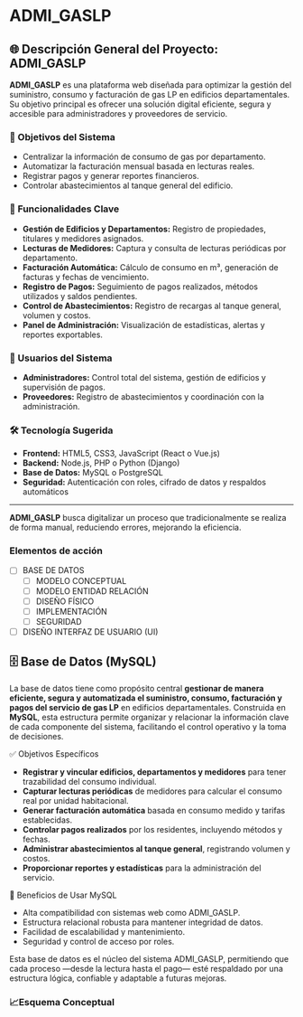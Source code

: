 # ADMI_GASLP
## 🌐 Descripción General del Proyecto: **ADMI_GASLP**

**ADMI_GASLP** es una plataforma web diseñada para optimizar la gestión del suministro, consumo y facturación de gas LP en edificios departamentales. Su objetivo principal es ofrecer una solución digital eficiente, segura y accesible para administradores y proveedores de servicio.

### 🎯 Objetivos del Sistema

- Centralizar la información de consumo de gas por departamento.
- Automatizar la facturación mensual basada en lecturas reales.
- Registrar pagos y generar reportes financieros.
- Controlar abastecimientos al tanque general del edificio.

### 🧩 Funcionalidades Clave

- **Gestión de Edificios y Departamentos:** Registro de propiedades, titulares y medidores asignados.
- **Lecturas de Medidores:** Captura y consulta de lecturas periódicas por departamento.
- **Facturación Automática:** Cálculo de consumo en m³, generación de facturas y fechas de vencimiento.
- **Registro de Pagos:** Seguimiento de pagos realizados, métodos utilizados y saldos pendientes.
- **Control de Abastecimientos:** Registro de recargas al tanque general, volumen y costos.
- **Panel de Administración:** Visualización de estadísticas, alertas y reportes exportables.

### 👥 Usuarios del Sistema

- **Administradores:** Control total del sistema, gestión de edificios y supervisión de pagos.
- **Proveedores:** Registro de abastecimientos y coordinación con la administración.

### 🛠️ Tecnología Sugerida

- **Frontend:** HTML5, CSS3, JavaScript (React o Vue.js)
- **Backend:** Node.js, PHP o Python (Django)
- **Base de Datos:** MySQL o PostgreSQL
- **Seguridad:** Autenticación con roles, cifrado de datos y respaldos automáticos

---

**ADMI_GASLP** busca digitalizar un proceso que tradicionalmente se realiza de forma manual, reduciendo errores, mejorando la eficiencia.

### Elementos de acción

- [ ]  BASE DE DATOS
    - [ ]  MODELO CONCEPTUAL
    - [ ]  MODELO ENTIDAD RELACIÓN
    - [ ]  DISEÑO FÍSICO
    - [ ]  IMPLEMENTACIÓN
    - [ ]  SEGURIDAD
- [ ]  DISEÑO INTERFAZ DE USUARIO (UI)

## 🗄️ Base de Datos (MySQL)

La base de datos tiene como propósito central **gestionar de manera eficiente, segura y automatizada el suministro, consumo, facturación y pagos del servicio de gas LP** en edificios departamentales. Construida en **MySQL**, esta estructura permite organizar y relacionar la información clave de cada componente del sistema, facilitando el control operativo y la toma de decisiones.

✅ Objetivos Específicos

- **Registrar y vincular edificios, departamentos y medidores** para tener trazabilidad del consumo individual.
- **Capturar lecturas periódicas** de medidores para calcular el consumo real por unidad habitacional.
- **Generar facturación automática** basada en consumo medido y tarifas establecidas.
- **Controlar pagos realizados** por los residentes, incluyendo métodos y fechas.
- **Administrar abastecimientos al tanque general**, registrando volumen y costos.
- **Proporcionar reportes y estadísticas** para la administración del servicio.

🧠 Beneficios de Usar MySQL

- Alta compatibilidad con sistemas web como ADMI_GASLP.
- Estructura relacional robusta para mantener integridad de datos.
- Facilidad de escalabilidad y mantenimiento.
- Seguridad y control de acceso por roles.

Esta base de datos es el núcleo del sistema ADMI_GASLP, permitiendo que cada proceso —desde la lectura hasta el pago— esté respaldado por una estructura lógica, confiable y adaptable a futuras mejoras.

### 📈Esquema Conceptual
